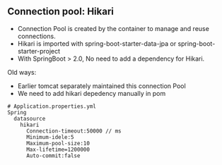 ## Connection pool: Hikari

- Connection Pool is created by the container to manage and reuse connections.
- Hikari is imported with spring-boot-starter-data-jpa or spring-boot-starter-project
- With SpringBoot > 2.0, No need to add a dependency for Hikari.

Old ways:
- Earlier tomcat separately maintained this connection Pool
- We need to add hikari depedency manually in pom
  
```
# Application.properties.yml
Spring
  datasource
    hikari
      Connection-timeout:50000 // ms
      Minimum-idele:5
      Maximum-pool-size:10
      Max-lifetime=1200000
      Auto-commit:false
```
